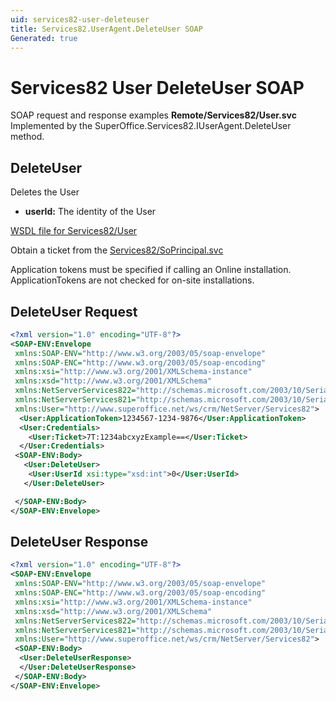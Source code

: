 ```yaml
---
uid: services82-user-deleteuser
title: Services82.UserAgent.DeleteUser SOAP
Generated: true
---
```


# Services82 User DeleteUser SOAP

SOAP request and response examples **Remote/Services82/User.svc**
Implemented by the <see cref="M:SuperOffice.Services82.IUserAgent.DeleteUser">SuperOffice.Services82.IUserAgent.DeleteUser</see> method.

## DeleteUser

Deletes the User

* **userId:** The identity of the User



[WSDL file for Services82/User](../Services82-User.md)

Obtain a ticket from the [Services82/SoPrincipal.svc](../SoPrincipal/index.md)

Application tokens must be specified if calling an Online installation. ApplicationTokens are not checked for on-site installations.

## DeleteUser Request

```xml
<?xml version="1.0" encoding="UTF-8"?>
<SOAP-ENV:Envelope
 xmlns:SOAP-ENV="http://www.w3.org/2003/05/soap-envelope"
 xmlns:SOAP-ENC="http://www.w3.org/2003/05/soap-encoding"
 xmlns:xsi="http://www.w3.org/2001/XMLSchema-instance"
 xmlns:xsd="http://www.w3.org/2001/XMLSchema"
 xmlns:NetServerServices822="http://schemas.microsoft.com/2003/10/Serialization/Arrays"
 xmlns:NetServerServices821="http://schemas.microsoft.com/2003/10/Serialization/"
 xmlns:User="http://www.superoffice.net/ws/crm/NetServer/Services82">
  <User:ApplicationToken>1234567-1234-9876</User:ApplicationToken>
  <User:Credentials>
    <User:Ticket>7T:1234abcxyzExample==</User:Ticket>
  </User:Credentials>
 <SOAP-ENV:Body>
   <User:DeleteUser>
    <User:UserId xsi:type="xsd:int">0</User:UserId>
   </User:DeleteUser>

 </SOAP-ENV:Body>
</SOAP-ENV:Envelope>

```


## DeleteUser Response

```xml
<?xml version="1.0" encoding="UTF-8"?>
<SOAP-ENV:Envelope
 xmlns:SOAP-ENV="http://www.w3.org/2003/05/soap-envelope"
 xmlns:SOAP-ENC="http://www.w3.org/2003/05/soap-encoding"
 xmlns:xsi="http://www.w3.org/2001/XMLSchema-instance"
 xmlns:xsd="http://www.w3.org/2001/XMLSchema"
 xmlns:NetServerServices822="http://schemas.microsoft.com/2003/10/Serialization/Arrays"
 xmlns:NetServerServices821="http://schemas.microsoft.com/2003/10/Serialization/"
 xmlns:User="http://www.superoffice.net/ws/crm/NetServer/Services82">
 <SOAP-ENV:Body>
  <User:DeleteUserResponse>
  </User:DeleteUserResponse>
 </SOAP-ENV:Body>
</SOAP-ENV:Envelope>

```

